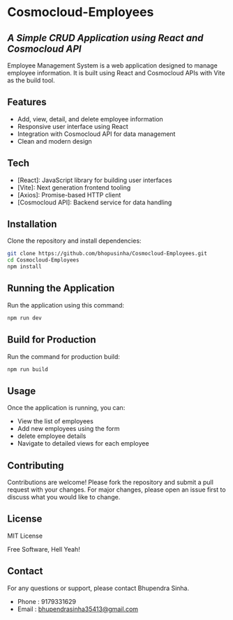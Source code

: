 
# Cosmocloud-Employees

## _A Simple CRUD Application using React and Cosmocloud API_

Employee Management System is a web application designed to manage employee information. It is built using React and Cosmocloud APIs with Vite as the build tool.

## Features

- Add, view, detail, and delete employee information
- Responsive user interface using React
- Integration with Cosmocloud API for data management
- Clean and modern design

## Tech

- [React]: JavaScript library for building user interfaces
- [Vite]: Next generation frontend tooling
- [Axios]: Promise-based HTTP client
- [Cosmocloud API]: Backend service for data handling

## Installation

Clone the repository and install dependencies:

```sh
git clone https://github.com/bhopusinha/Cosmocloud-Employees.git
cd Cosmocloud-Employees
npm install
```
## Running the Application
 
Run the application using this command:
 
```sh
npm run dev
```

## Build for Production

Run the command for production build: 

```sh
npm run build
```

## Usage
Once the application is running, you can:

- View the list of employees
- Add new employees using the form
- delete employee details
- Navigate to detailed views for each employee

## Contributing
Contributions are welcome! Please fork the repository and submit a pull request with your changes. For major changes, please open an issue first to discuss what you would like to change.

## License
MIT License

Free Software, Hell Yeah!

## Contact
For any questions or support, please contact Bhupendra Sinha.

- Phone : 9179331629
- Email : bhupendrasinha35413@gmail.com

